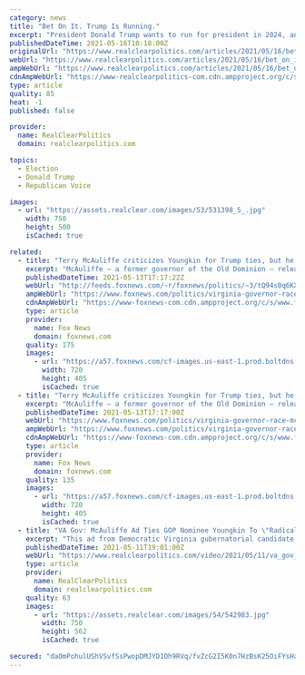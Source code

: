 ```yaml
---
category: news
title: "Bet On It. Trump Is Running."
excerpt: "President Donald Trump wants to run for president in 2024, and so he shall. The story some Republicans like to tell themselves -- that Trump will not run again for the White House because he knows he can't win and he's smart enough to see the glory in being a GOP kingmaker -- is wishful thinking."
publishedDateTime: 2021-05-16T10:18:00Z
originalUrl: "https://www.realclearpolitics.com/articles/2021/05/16/bet_on_it_trump_is_running_145756.html"
webUrl: "https://www.realclearpolitics.com/articles/2021/05/16/bet_on_it_trump_is_running_145756.html"
ampWebUrl: "https://www.realclearpolitics.com/articles/2021/05/16/bet_on_it_trump_is_running_145756.amp.html"
cdnAmpWebUrl: "https://www-realclearpolitics-com.cdn.ampproject.org/c/s/www.realclearpolitics.com/articles/2021/05/16/bet_on_it_trump_is_running_145756.amp.html"
type: article
quality: 85
heat: -1
published: false

provider:
  name: RealClearPolitics
  domain: realclearpolitics.com

topics:
  - Election
  - Donald Trump
  - Republican Voice

images:
  - url: "https://assets.realclear.com/images/53/531398_5_.jpg"
    width: 750
    height: 500
    isCached: true

related:
  - title: "Terry McAuliffe criticizes Youngkin for Trump ties, but he has his own"
    excerpt: "McAuliffe – a former governor of the Old Dominion – released an attack ad against Youngkin on Tuesday targeting the Republican nominee for his ties to the former president, calling Trump a “stain on our democracy.”"
    publishedDateTime: 2021-05-13T17:17:22Z
    webUrl: "http://feeds.foxnews.com/~r/foxnews/politics/~3/tQ94s0q6KXo/virginia-governor-race-mcauliffe-youngkin-trump-ties"
    ampWebUrl: "https://www.foxnews.com/politics/virginia-governor-race-mcauliffe-youngkin-trump-ties.amp"
    cdnAmpWebUrl: "https://www-foxnews-com.cdn.ampproject.org/c/s/www.foxnews.com/politics/virginia-governor-race-mcauliffe-youngkin-trump-ties.amp"
    type: article
    provider:
      name: Fox News
      domain: foxnews.com
    quality: 175
    images:
      - url: "https://a57.foxnews.com/cf-images.us-east-1.prod.boltdns.net/v1/static/694940094001/75dd6f14-59b7-4b8d-8faf-ddd786809088/9ce1732d-00cd-452b-a561-fc52c2c98790/1280x720/match/720/405/image.jpg?ve=1&tl=1"
        width: 720
        height: 405
        isCached: true
  - title: "Terry McAuliffe criticizes Youngkin for Trump ties, but he has his own"
    excerpt: "McAuliffe – a former governor of the Old Dominion – released an attack ad against Youngkin on Tuesday targeting the Republican nominee for his ties to the former president, calling Trump a “stain on our democracy."
    publishedDateTime: 2021-05-13T17:17:00Z
    webUrl: "https://www.foxnews.com/politics/virginia-governor-race-mcauliffe-youngkin-trump-ties"
    ampWebUrl: "https://www.foxnews.com/politics/virginia-governor-race-mcauliffe-youngkin-trump-ties.amp"
    cdnAmpWebUrl: "https://www-foxnews-com.cdn.ampproject.org/c/s/www.foxnews.com/politics/virginia-governor-race-mcauliffe-youngkin-trump-ties.amp"
    type: article
    provider:
      name: Fox News
      domain: foxnews.com
    quality: 135
    images:
      - url: "https://a57.foxnews.com/cf-images.us-east-1.prod.boltdns.net/v1/static/694940094001/75dd6f14-59b7-4b8d-8faf-ddd786809088/9ce1732d-00cd-452b-a561-fc52c2c98790/1280x720/match/720/405/image.jpg?ve=1&tl=1"
        width: 720
        height: 405
        isCached: true
  - title: "VA Gov: McAuliffe Ad Ties GOP Nominee Youngkin To \"Radical\" Trump And Cruz"
    excerpt: "This ad from Democratic Virginia gubernatorial candidate Terry McAuliffe connects GOP nominee Glenn Youngkin to \"extreme Republicans\" like Sen. Ted Cruz and former President Trump. Retweet if you voted to stop Donald Trump in 2020 and you'll vote to stop Glenn Youngkin in 2021."
    publishedDateTime: 2021-05-11T19:01:00Z
    webUrl: "https://www.realclearpolitics.com/video/2021/05/11/va_gov_terry_mcauliffe_ad_ties_gop_nominee_glenn_youngkin_to_trump.html"
    type: article
    provider:
      name: RealClearPolitics
      domain: realclearpolitics.com
    quality: 63
    images:
      - url: "https://assets.realclear.com/images/54/542983.jpg"
        width: 750
        height: 562
        isCached: true

secured: "daOmPohulUShVSvfSsPwopDMJYD1Oh9RVq/fvZcG2I5K0n7HzBsK25OiFYsHadbWEXKWttl2dT0G844J6GbG680e7sCKESCy+YJyg+Nym9q89emszYQeQuELljIbh+erUnR7U0tkrSDsiz7W1gGlRY+k5QR4Tn2DOHIQX8TGe9B5lVs8gaslDOBB3mE5h/UqbfM7GHbYGmEOhdxNVls4J1kr9nE0Q+5nhSE52Q+4v5r39p/pUwAZErrsYXsz3RinmzUYJj3981lkn6BVDhTXxlpWyKUHxjW+oKckCuR2/DQsiSJwAFh02H48rcbMW1JwLgL35vNks//SzyibjB48xiaUGXfEFOokmcvR1o0AQ0g=;vqTEUKzU2rFHCT3QCB/5/A=="
---
```


